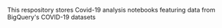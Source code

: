 This respository stores Covid-19 analysis notebooks featuring data from BigQuery's COVID-19 datasets
